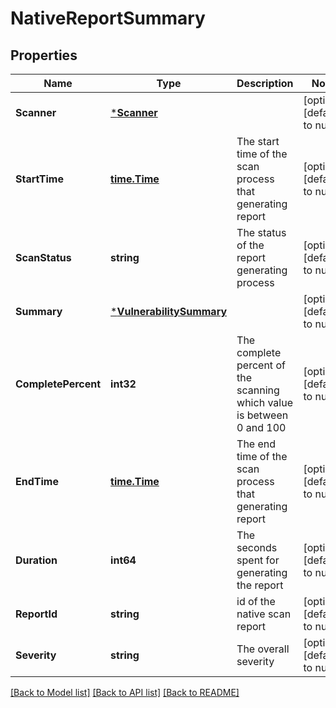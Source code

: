# NativeReportSummary

## Properties
Name | Type | Description | Notes
------------ | ------------- | ------------- | -------------
**Scanner** | [***Scanner**](Scanner.md) |  | [optional] [default to null]
**StartTime** | [**time.Time**](time.Time.md) | The start time of the scan process that generating report | [optional] [default to null]
**ScanStatus** | **string** | The status of the report generating process | [optional] [default to null]
**Summary** | [***VulnerabilitySummary**](VulnerabilitySummary.md) |  | [optional] [default to null]
**CompletePercent** | **int32** | The complete percent of the scanning which value is between 0 and 100 | [optional] [default to null]
**EndTime** | [**time.Time**](time.Time.md) | The end time of the scan process that generating report | [optional] [default to null]
**Duration** | **int64** | The seconds spent for generating the report | [optional] [default to null]
**ReportId** | **string** | id of the native scan report | [optional] [default to null]
**Severity** | **string** | The overall severity | [optional] [default to null]

[[Back to Model list]](../README.md#documentation-for-models) [[Back to API list]](../README.md#documentation-for-api-endpoints) [[Back to README]](../README.md)


